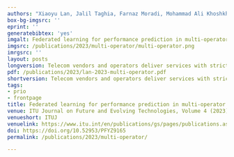 ```yaml
---
authors: "Xiaoyu Lan, Jalil Taghia, Farnaz Moradi, Mohammad Ali Khoshkholghi, Edvin Listo Zec, Olof Mogren, Toktam Mahmoodi, Andreas Johnsson"
box-bg-imgsrc: ''
eprint: ''
generatebibtex: 'yes'
imgalt: Federated learning for performance prediction in multi-operator environments
imgsrc: /publications/2023/multi-operator/multi-operator.png
imrgsrc: ''
layout: posts
longversion: Telecom vendors and operators deliver services with strict requirements on performance, over complex and sometimes partly shared network infrastructures. A key enabler for network and service management in such environments is knowledge sharing, and the use of data-driven models for performance prediction, forecasting, and troubleshooting. In this paper, we outline a multi-operator service metrics prediction framework using federated learning that allows privacy-preserved knowledge-sharing across operators for improved model performance, and also reduced requirements on data transfer within an operator network. Federated learning is compared against local and central learning strategies for multi-operator performance prediction, and it is shown to balance the requirements on data privacy, model performance, and the network overhead. Further, the paper provides insights on how data heterogeneity affects model performance, where the conclusion is that standard federated learning has certain robustness to data heterogeneity. Finally, we discuss the challenges related to training a federated learning model with a limited budget on the communication rounds. The evaluation is performed using a set of realistic publicly available data traces, that are adapted specifically for the purpose of studying multi-operator service performance prediction.
pdf: /publications/2023/lan-2023-multi-operator.pdf
shortversion: Telecom vendors and operators deliver services with strict requirements on performance, over complex and sometimes partly shared network infrastructures. A key enabler for network and service management in such environments is knowledge sharing, and the use of data-driven models for performance prediction, forecasting, and troubleshooting. In this paper, we outline a multi-operator service metrics prediction framework using federated learning that allows privacy-preserved knowledge-sharing across operators for improved model performance, and also reduced requirements on data transfer within an operator network. Federated learning is compared against local and central learning strategies for multi-operator performance prediction, and it is shown to balance the requirements on data privacy, model performance, and the network overhead. Further, the paper provides insights on how data heterogeneity affects model performance, where the conclusion is that standard federated learning has certain robustness to data heterogeneity. Finally, we discuss the challenges related to training a federated learning model with a limited budget on the communication rounds. The evaluation is performed using a set of realistic publicly available data traces, that are adapted specifically for the purpose of studying multi-operator service performance prediction.
tags:
- prio
- frontpage
title: Federated learning for performance prediction in multi-operator environments
venue: ITU Journal on Future and Evolving Technologies, Volume 4 (2023), Issue 1, Pages 166-177
venueshort: ITUJ
venuelink: https://www.itu.int/en/publications/gs/pages/publications.aspx?parent=S-JNL-VOL4.ISSUE1-2023-A13&media=electronic
doi: https://doi.org/10.52953/PFYZ9165
permalink: /publications/2023/multi-operator/

---
```

